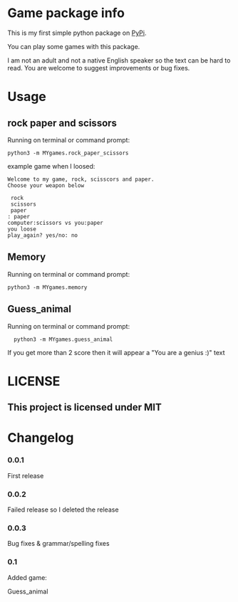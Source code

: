 # Game package info

This is my first simple python package on [PyPi](https://pypi.org/).

You can play some games with this package.

I am not an adult and not a native English speaker so the text can be hard to read. You are welcome to suggest improvements or bug fixes.


# Usage

## rock paper and scissors

Running on terminal or command prompt:


    python3 -m MYgames.rock_paper_scissors

example game when I loosed:

```
Welcome to my game, rock, scisscors and paper.
Choose your weapon below

 rock
 scissors
 paper
: paper
computer:scissors vs you:paper
you loose
play_again? yes/no: no
```

## Memory

Running on terminal or command prompt:


    python3 -m MYgames.memory

## Guess_animal

Running on terminal or command prompt:

      python3 -m MYgames.guess_animal
      
If you get more than 2 score then it will appear a "You are a genius :)" text

# LICENSE

## This project is licensed under MIT

# Changelog

### 0.0.1

First release

### 0.0.2

Failed release so I deleted the release

### 0.0.3

Bug fixes & grammar/spelling fixes

### 0.1

Added game:

Guess_animal
